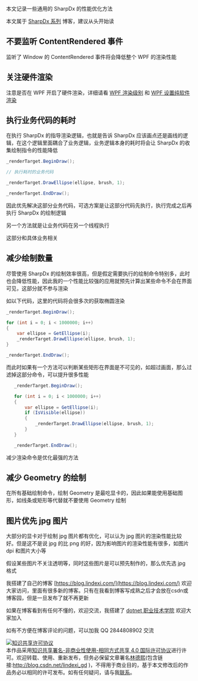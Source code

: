 
本文记录一些通用的 SharpDx 的性能优化方法

<!--more-->


<!-- 发布 -->

本文属于 [SharpDx 系列](https://blog.lindexi.com/post/WPF-%E4%BD%BF%E7%94%A8-SharpDx-%E6%B8%B2%E6%9F%93%E5%8D%9A%E5%AE%A2%E5%AF%BC%E8%88%AA.html) 博客，建议从头开始读

## 不要监听 ContentRendered 事件

监听了 Window 的 ContentRendered 事件将会降低整个 WPF 的渲染性能

## 关注硬件渲染

注意是否在 WPF 开启了硬件渲染，详细请看 [WPF 渲染级别](https://blog.lindexi.com/post/WPF-%E6%B8%B2%E6%9F%93%E7%BA%A7%E5%88%AB.html) 和 [WPF 设置纯软件渲染](https://blog.csdn.net/lindexi_gd/article/details/102831135 )

## 执行业务代码的耗时

在执行 SharpDx 的指导渲染逻辑，也就是告诉 SharpDx 应该画点还是画线的逻辑，在这个逻辑里面耦合了业务逻辑，业务逻辑本身的耗时将会让 SharpDx 的收集绘制指令的性能降低

```csharp
_renderTarget.BeginDraw();

// 执行耗时的业务代码

_renderTarget.DrawEllipse(ellipse, brush, 1);

_renderTarget.EndDraw();
```

因此优先解决这部分业务代码，可选方案是让这部分代码先执行，执行完成之后再执行 SharpDx 的绘制逻辑

另一个方法就是让业务代码在另一个线程执行

这部分和具体业务相关

## 减少绘制数量

尽管使用 SharpDx 的绘制效率很高，但是假定需要执行的绘制命令特别多，此时也会降低性能，因此我的一个性能比较强的应用就预先计算出某些命令不会在界面可见，这部分就不参与渲染

如以下代码，这里的代码将会很多次的获取椭圆渲染

```csharp
_renderTarget.BeginDraw();

for (int i = 0; i < 1000000; i++)
{
	var ellipse = GetEllipse(i);
	_renderTarget.DrawEllipse(ellipse, brush, 1);
}

_renderTarget.EndDraw();
```

而此时如果有一个方法可以判断某些矩形在界面是不可见的，如超过画面，那么过滤掉这部分命令，可以提升很多性能

```csharp
   _renderTarget.BeginDraw();

   for (int i = 0; i < 1000000; i++)
   {
       var ellipse = GetEllipse(i);
       if (IsVisible(ellipse))
       {
           _renderTarget.DrawEllipse(ellipse, brush, 1);
       }
   }

   _renderTarget.EndDraw();
```

减少渲染命令是优化最强的方法

## 减少 Geometry 的绘制

在所有基础绘制命令，绘制 Geometry 是最吃显卡的，因此如果能使用基础图形，如线条或矩形等代替就不要使用 Geometry 绘制

## 图片优先 jpg 图片

大部分的显卡对于绘制 jpg 图片都有优化，可以认为 jpg 图片的渲染性能比较好。但是这不是说 jpg 的比 png 的好，因为影响图片的渲染性能有很多，如图片 dpi 和图片大小等

假设某些图片不关注透明等，同时这些图片是可以预先制作的，那么优先选 jpg 格式




我搭建了自己的博客 [https://blog.lindexi.com/](https://blog.lindexi.com/) 欢迎大家访问，里面有很多新的博客。只有在我看到博客写成熟之后才会放在csdn或博客园，但是一旦发布了就不再更新

如果在博客看到有任何不懂的，欢迎交流，我搭建了 [dotnet 职业技术学院](https://t.me/dotnet_campus) 欢迎大家加入

如有不方便在博客评论的问题，可以加我 QQ 2844808902 交流

<a rel="license" href="http://creativecommons.org/licenses/by-nc-sa/4.0/"><img alt="知识共享许可协议" style="border-width:0" src="https://licensebuttons.net/l/by-nc-sa/4.0/88x31.png" /></a><br />本作品采用<a rel="license" href="http://creativecommons.org/licenses/by-nc-sa/4.0/">知识共享署名-非商业性使用-相同方式共享 4.0 国际许可协议</a>进行许可。欢迎转载、使用、重新发布，但务必保留文章署名[林德熙](http://blog.csdn.net/lindexi_gd)(包含链接:http://blog.csdn.net/lindexi_gd )，不得用于商业目的，基于本文修改后的作品务必以相同的许可发布。如有任何疑问，请与我[联系](mailto:lindexi_gd@163.com)。